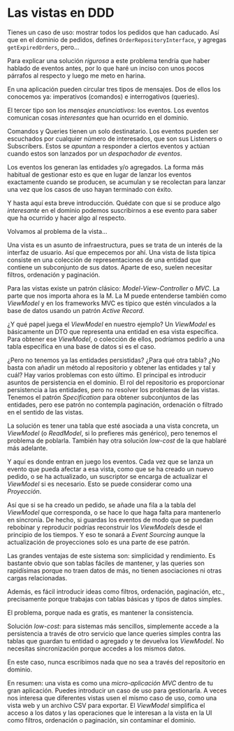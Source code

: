 # Las vistas en DDD

Tienes un caso de uso: mostrar todos los pedidos que han caducado. Así que en el dominio de pedidos, defines `OrderRepositoryInterface`, y agregas `getExpiredOrders`, pero...

Para explicar una solución _rigurosa_ a este problema tendría que haber hablado de eventos antes, por lo que haré un inciso con unos pocos párrafos al respecto y luego me meto en harina.

En una aplicación pueden circular tres tipos de mensajes. Dos de ellos los conocemos ya: imperativos (comandos) e interrogativos (queries).

El tercer tipo son los _mensajes enunciativos_: los eventos. Los eventos comunican cosas _interesantes_ que han ocurrido en el dominio.

Comandos y Queries tienen un solo destinatario. Los eventos pueden ser escuchados por cualquier número de interesados, que son sus Listeners o Subscribers. Estos se _apuntan_ a responder a ciertos eventos y actúan cuando estos son lanzados por un _despachador de eventos_.

Los eventos los generan las entidades y/o agregados. La forma más habitual de gestionar esto es que en lugar de lanzar los eventos exactamente cuando se producen, se acumulan y se recolectan para lanzar una vez que los casos de uso hayan terminado con éxito.

Y hasta aquí esta breve introducción. Quédate con que si se produce algo _interesante_ en el dominio podemos suscribirnos a ese evento para saber que ha ocurrido y hacer algo al respecto.

Volvamos al problema de la vista…

Una vista es un asunto de infraestructura, pues se trata de un interés de la interfaz de usuario. Así que empecemos por ahí. Una vista de lista típica consiste en una colección de representaciones de una entidad que contiene un subconjunto de sus datos. Aparte de eso, suelen necesitar filtros, ordenación y paginación. 

Para las vistas existe un patrón clásico: _Model-View-Controller_ o _MVC_. La parte que nos importa ahora es la M. La M puede entenderse también como _ViewModel_ y en los frameworks MVC es típico que estén vinculados a la base de datos usando un patrón _Active Record_.

¿Y qué papel juega el _ViewModel_ en nuestro ejemplo? Un _ViewModel_ es básicamente un DTO que representa una entidad en esa vista específica. Para obtener ese _ViewModel_, o colección de ellos, podríamos pedirlo a una tabla específica en una base de datos si es el caso.

¿Pero no tenemos ya las entidades persistidas? ¿Para qué otra tabla? ¿No basta con añadir un método al repositorio y obtener las entidades y tal y cuál? Hay varios problemas con esto último. El principal es introducir asuntos de persistencia en el dominio. El rol del repositorio es proporcionar persistencia a las entidades, pero no resolver los problemas de las vistas. Tenemos el patrón _Specification_ para obtener subconjuntos de las entidades, pero ese patrón no contempla paginación, ordenación o filtrado en el sentido de las vistas.

La solución es tener una tabla que esté asociada a una vista concreta, un _ViewModel_ (o _ReadModel_, si lo prefieres más genérico), pero tenemos el problema de poblarla. También hay otra solución _low-cost_ de la que hablaré más adelante.

Y aquí es donde entran en juego los eventos. Cada vez que se lanza un evento que pueda afectar a esa vista, como que se ha creado un nuevo pedido, o se ha actualizado, un suscriptor se encarga de actualizar el _ViewModel_ si es necesario. Esto se puede considerar como una _Proyección_.

Así que si se ha creado un pedido, se añade una fila a la tabla del _ViewModel_ que corresponda, o se hace lo que haga falta para mantenerlo en sincronía. De hecho, si guardas los eventos de modo que se puedan rebobinar y reproducir podrías reconstruir los _ViewModels_ desde el principio de los tiempos. Y eso te sonará a _Event Sourcing_ aunque la actualización de proyecciones solo es una parte de ese patrón.

Las grandes ventajas de este sistema son: simplicidad y rendimiento. Es bastante obvio que son tablas fáciles de mantener, y las queries son rapidísimas porque no traen datos de más, no tienen asociaciones ni otras cargas relacionadas. 

Además, es fácil introducir ideas como filtros, ordenación, paginación, etc., precisamente porque trabajas con tablas básicas y tipos de datos simples.

El problema, porque nada es gratis, es mantener la consistencia.

Solución _low-cost_: para sistemas más sencillos, simplemente accede a la persistencia a través de otro servicio que lance queries simples contra las tablas que guardan tu entidad o agregado y te devuelva los _ViewModel_. No necesitas sincronización porque accedes a los mismos datos.

En este caso, nunca escribimos nada que no sea a través del repositorio en dominio.

En resumen: una vista es como una _micro-aplicación MVC_ dentro de tu gran aplicación. Puedes introducir un caso de uso para gestionarla. A veces nos interesa que diferentes vistas usen el mismo caso de uso, como una vista web y un archivo CSV para exportar. El _ViewModel_ simplifica el acceso a los datos y las operaciones que le interesan a la vista en la UI como filtros, ordenación o paginación, sin contaminar el dominio.